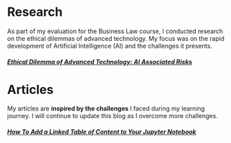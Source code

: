 # Research

As part of my evaluation for the Business Law course, I conducted research on the ethical dilemmas of advanced technology. My focus was on the rapid development of Artificial Intelligence (AI) and the challenges it presents.
##### [Ethical Dilemma of Advanced Technology: AI Associated Risks](/blog_posts/AI_Associated_Risks.pdf)


# Articles 

My articles are **inspired by the challenges** I faced during my learning journey. I will continue to update this blog as I overcome more challenges.
##### [How To Add a Linked Table of Content to Your Jupyter Notebook](/blog_posts/how_to_add_a_table_of_content.md)
